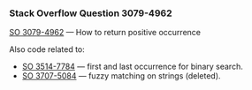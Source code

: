 ### Stack Overflow Question 3079-4962

[SO 3079-4962](https://stackoverflow.com/q/30794962) &mdash;
How to return positive occurrence

Also code related to:
* [SO 3514-7784](https://stackoverflow.com/q/35147784) &mdash; first and last occurrence for binary search.
* [SO 3707-5084](https://stackoverflow.com/q/37075084) &mdash; fuzzy matching on strings (deleted).
